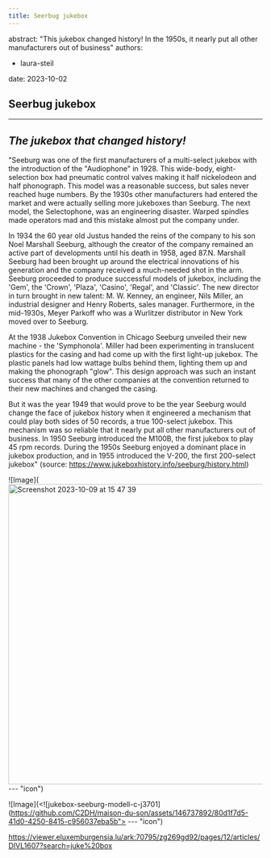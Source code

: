 ```yaml
---
title: Seerbug jukebox
---
```

abstract: "This jukebox changed history! In the 1950s, it nearly put all other manufacturers out of business"
authors:
 - laura-steil

date: 2023-10-02

**Seerbug jukebox**
---
---
*The jukebox that changed history!* 
---
"Seeburg was one of the first manufacturers of a multi-select jukebox with the introduction of the "Audiophone" in 1928. This wide-body, eight-selection box had pneumatic control valves making it half nickelodeon and half phonograph. This model was a reasonable success, but sales never reached huge numbers. By the 1930s other manufacturers had entered the market and were actually selling more jukeboxes than Seeburg. The next model, the Selectophone, was an engineering disaster. Warped spindles made operators mad and this mistake almost put the company under.

In 1934 the 60 year old Justus handed the reins of the company to his son Noel Marshall Seeburg, although the creator of the company remained an active part of developments until his death in 1958, aged 87.N. Marshall Seeburg had been brought up around the electrical innovations of his generation and the company received a much-needed shot in the arm. Seeburg proceeded to produce successful models of jukebox, including the 'Gem', the 'Crown', 'Plaza', 'Casino', 'Regal', and 'Classic'. The new director in turn brought in new talent: M. W. Kenney, an engineer, Nils Miller, an industrial designer and Henry Roberts, sales manager. Furthermore, in the mid-1930s, Meyer Parkoff who was a Wurlitzer distributor in New York moved over to Seeburg.

At the 1938 Jukebox Convention in Chicago Seeburg unveiled their new machine - the 'Symphonola'. Miller had been experimenting in translucent plastics for the casing and had come up with the first light-up jukebox. The plastic panels had low wattage bulbs behind them, lighting them up and making the phonograph "glow". This design approach was such an instant success that many of the other companies at the convention returned to their new machines and changed the casing.

But it was the year 1949 that would prove to be the year Seeburg would change the face of jukebox history when it engineered a mechanism that could play both sides of 50 records, a true 100-select jukebox. This mechanism was so reliable that it nearly put all other manufacturers out of business. In 1950 Seeburg introduced the M100B, the first jukebox to play 45 rpm records. During the 1950s Seeburg enjoyed a dominant place in jukebox production, and in 1955 introduced the V-200, the first 200-select jukebox" (source: https://www.jukeboxhistory.info/seeburg/history.html)

![Image](<img width="595" alt="Screenshot 2023-10-09 at 15 47 39" src="https://github.com/C2DH/maison-du-son/assets/146737892/df9a4ca3-b06c-4485-b0c1-a40f270defea">--- "icon")

![Image](<![jukebox-seeburg-modell-c-j3701](https://github.com/C2DH/maison-du-son/assets/146737892/80d1f7d5-41d0-4250-8415-c956037eba5b"> --- "icon")

[https://viewer.eluxemburgensia.lu/ark:70795/zg269gd92/pages/12/articles/DIVL1607?search=juke%20box ](https://persist.lu/ark:70795/zg269gd92/pages/12/articles/DIVL1607?search=juke%20box)


